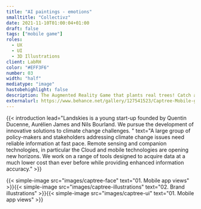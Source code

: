 ```yaml
---
title: "AI paintings - emotions"
smalltitle: "Collectivz"
date: 2021-11-10T01:00:04+01:00
draft: false
tags: ["mobile game"]
roles:
  - UX
  - UI
  - 3D Illustrations
client: LabRH
color: "#EFF3F6"
number: 03
width: "half"
mediatype: "image"
hastobehighlight: false
description: The Augmented Reality Game that plants real trees! Catch as many trees as possible near you and reforest soils around the world
externalurl: https://www.behance.net/gallery/127541523/Captree-Mobile-game
---
```


<!--more-->

{{< introduction lead="Landskies is a young start-up founded by Quentin Ducenne, Aurélien James and Nils Bourland. We pursue the development of innovative solutions to climate change challenges. " text="A large group of policy-makers and stakeholders addressing climate change issues need reliable information at fast pace. Remote sensing and companion technologies, in particular the Cloud and mobile technologies are opening new horizons. We work on a range of tools designed to acquire data at a much lower cost than ever before while providing enhanced information accuracy."  >}}

{{< simple-image src="images/captree-face" text="01. Mobile app views" >}}{{< simple-image src="images/captree-illustrations" text="02. Brand illustrations" >}}{{< simple-image src="images/captree-ui" text="01. Mobile app views" >}}
